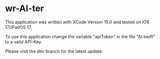 # wr-AI-ter
 
This application was written with XCode Version 15.0 and tested on iOS 17/iPadOS 17.

To use this application change the variable "apiToken" in the file "AI.swift" to a valid API-Key.

Please visit the dev branch for the latest update.